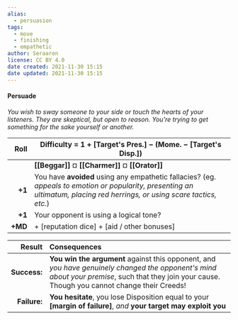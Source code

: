 ```yaml
---
alias:
  - persuasion
tags:
  - move
  - finishing
  - empathetic
author: Seraaron
license: CC BY 4.0
date created: 2021-11-30 15:15
date updated: 2021-11-30 15:15
---
```


#### Persuade

_You wish to sway someone to your side or touch the hearts of your listeners. They are skeptical, but open to reason. You're trying to get something for the sake yourself or another._

|    Roll | Difficulty = 1 + [Target's Pres.] − (Mome. − [Target's Disp.])                                                                                                          |
| -------:| -------------------------------------------------------------------------------------------------------------------------------------------------------------------------- |
|         | **[[Beggar]]** ¤ **[[Charmer]]** ¤ **[[Orator]]**                                                                                                                          |
|  **+1** | You have **avoided** using any empathetic fallacies? (eg. _appeals to emotion or popularity, presenting an ultimatum, placing red herrings, or using scare tactics, etc._) |
|  **+1** | Your opponent is using a logical tone?                                                                                                               |
| **+MD** | + [reputation dice] + [aid / other bonuses]                                                                                                                                |

|       Result | Consequences                                                                                                                                              |
| ------------:|:--------------------------------------------------------------------------------------------------------------------------------------------------------- |
| **Success:** | **You win the argument** against this opponent, and _you have genuinely changed  the opponent's mind about your premise_, such that they join your cause. Though you cannot change their Creeds! |
| **Failure:** | **You hesitate**, you lose Disposition equal to your **[margin of failure]**, _and_ **your target may exploit you**                                           |
